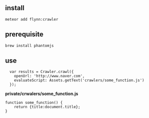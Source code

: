 ## install
```
meteor add flynn:crawler
```

## prerequisite
```
brew install phantomjs
```

## use
```
  var results = Crawler.crawl({
    openUrl: 'http://www.naver.com',
    evaluateScript: Assets.getText('crawlers/some_function.js')
  });
```

**private/crwalers/some_function.js**
```
function some_function() {
    return {title:document.title};
}
```